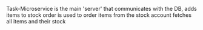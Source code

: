 Task-Microservice is the main 'server' that communicates with the DB, adds items to stock
order is used to order items from the stock
account fetches all items and their stock
